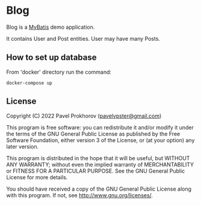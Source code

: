 # Blog

Blog is a [MyBatis](https://mybatis.org/mybatis-3/) demo application.

It contains User and Post entities.
User may have many Posts.


## How to set up database

From 'docker' directory run the command:
```shell
docker-compose up
```


## License
Copyright (C) 2022 Pavel Prokhorov (pavelvpster@gmail.com)


This program is free software: you can redistribute it and/or modify
it under the terms of the GNU General Public License as published by
the Free Software Foundation, either version 3 of the License, or
(at your option) any later version.

This program is distributed in the hope that it will be useful,
but WITHOUT ANY WARRANTY; without even the implied warranty of
MERCHANTABILITY or FITNESS FOR A PARTICULAR PURPOSE.  See the
GNU General Public License for more details.

You should have received a copy of the GNU General Public License
along with this program.  If not, see <http://www.gnu.org/licenses/>.
